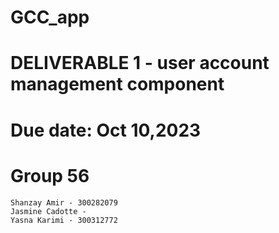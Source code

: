 # GCC_app
# DELIVERABLE 1 - user account management component
# Due date: Oct 10,2023
# Group 56
	Shanzay Amir - 300282079
	Jasmine Cadotte - 
	Yasna Karimi - 300312772